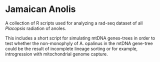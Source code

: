 # Jamaican Anolis


A collection of R scripts used for analyzing a rad-seq dataset of all _Placopsis_ radiation of anoles.

This includes a short script for simulating mtDNA genes-trees in order to test whether the non-monophyly of A. opalinus in the mtDNA gene-tree could be the result of incomplete lineage sorting or for example, introgression with mitochondrial genome capture.


